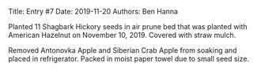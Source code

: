 Title: Entry #7
Date: 2019-11-20
Authors: Ben Hanna

Planted 11 Shagbark Hickory seeds in air prune bed that was planted with American Hazelnut on November 10, 2019. Covered with straw mulch.

Removed Antonovka Apple and Siberian Crab Apple from soaking and placed in refrigerator. Packed in moist paper towel due to small seed size.